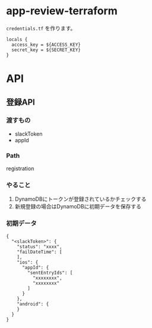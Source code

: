 # app-review-terraform


`credentials.tf` を作ります。

```
locals {
  access_key = ${ACCESS_KEY}
  secret_key = ${SECRET_KEY}
}
```


# API

## 登録API

### 渡すもの
- slackToken
- appId

### Path
registration

### やること

1. DynamoDBにトークンが登録されているかチェックする
2. 新規登録の場合はDynamoDBに初期データを保存する

### 初期データ

```
{
  "<slackToken>": {
    "status": "xxxx",
    "failDateTime": [
    ],
    "ios": {
      "appId": {
        "sentEntryIds": [
          "xxxxxxxx",
          "xxxxxxxx"   
        ]
      }
    },
    "android": { 
    }
  }
}
```